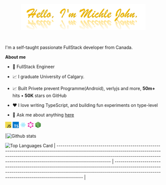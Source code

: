 <p align="center"><img width="80%" alt="Hello, I'm Michle John. I work as full-stack developer!" src="./assets/gh-readme-header.png" /></p>

<br />

I'm a self-taught passionate FullStack developer from Canada.

**About me**

- 💼 FullStack Engineer

- 📈 I graduate University of Calgary.
- 📈 Built Privete prevent Programme(Android), verlyjs and more, **50m+** hits • **50K** stars on GitHub

- ❤️ I love writing TypeScript, and building fun experiments on type-level

- 💬 Ask me about anything [here](https://github.com/michlejohnares/michlejohnares/issues)

<code><img height="20" alt="javascript" src="https://raw.githubusercontent.com/github/explore/80688e429a7d4ef2fca1e82350fe8e3517d3494d/topics/javascript/javascript.png"></code>
<code><img height="20" alt="typescript" src="https://raw.githubusercontent.com/github/explore/80688e429a7d4ef2fca1e82350fe8e3517d3494d/topics/typescript/typescript.png"></code>
<code><img height="20" alt="react" src="https://raw.githubusercontent.com/github/explore/80688e429a7d4ef2fca1e82350fe8e3517d3494d/topics/react/react.png"></code>
<code><img height="20" alt="graphql" src="https://raw.githubusercontent.com/github/explore/5c058a388828bb5fde0bcafd4bc867b5bb3f26f3/topics/graphql/graphql.png"></code>
<code><img height="20" alt="nodejs" src="https://raw.githubusercontent.com/github/explore/80688e429a7d4ef2fca1e82350fe8e3517d3494d/topics/nodejs/nodejs.png"></code>

|![Github stats](https://github-readme-stats.vercel.app/api?&username=polartar&title_color=ffffff&text_color=c9cacc&icon_color=2bbc8a&bg_color=1d1f21&langs_count=6&count_private=true)

![Top Languages Card](https://github-readme-stats.vercel.app/api/top-langs/?username=polartar&layout=compact&hide=css,html,php&langs_count=5)
| --------------------------------------------------------------------------------------------------------------------------------------------------------------------------------------------------------------------------------------------------------------------- | -------------------------------------------------------------------------------------------------------------------------------------------------------------------------------------------------------------------------- |
